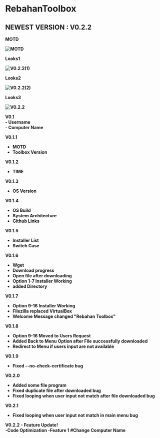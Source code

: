 <head>
<body>
<h1>RebahanToolbox</h1>
  <h2>NEWEST VERSION : V0.2.2</h2>
  <b><p>MOTD</p>
<img alt="MOTD" src="https://user-images.githubusercontent.com/52622790/84898524-a02a4680-b0d1-11ea-99a8-bf8280626036.png">
    <b><p>Looks1</p>
<img alt="V0.2.2(1)" src="https://user-images.githubusercontent.com/52622790/84898650-cea82180-b0d1-11ea-94a8-99474ded0929.png">
    <p>Looks2</p>
<img alt="V0.2.2(2)" src="https://user-images.githubusercontent.com/52622790/84898719-e67fa580-b0d1-11ea-8b8a-864292c1d5b0.png">
  <p>Looks3</p></b>
<img alt="V0.2.2" src="https://user-images.githubusercontent.com/52622790/84897696-3eb5a800-b0d0-11ea-8883-c32c7d1d928d.png">
 
<p>
  <b>V0.1</b><br>
  - Username<br>
  - Computer Name <br>

<b>V0.1.1</b><br>
  - MOTD<br>
  - Toolbox Version<br>
  
<b>V0.1.2</b><br>
  - TIME<br>

<b>V0.1.3</b><br>
  - OS Version<br>

<b>V0.1.4</b><br>
  - OS Build<br>
  - System Architecture<br>
  - Github Links<br>

<b>V0.1.5</b><br>
  - Installer List<br>
  - Switch Case<br>

<b>V0.1.6</b><br>
  - Wget<br>
  - Download progress<br>
  - Open file after downloading<br>
  - Option 1-7 Installer Working<br>
  - added Directory<br>
  
 <b>V0.1.7</b><br>
  - Option 9-16 Installer Working<br>
  - Filezilla replaced VirtualBox<br>
  - Welcome Message changed "Rebahan Toolbox"<br>
  
  <b>V0.1.8</b><br>
  - Option 9-16 Moved to Users Request<br>
  - Added Back to Menu Option after File successfully downloaded<br>
  - Redirect to Menu if users input are not available<br>
  
  <b>V0.1.9</b><br>
  - Fixed --no-check-certificate bug<br>
  
  <b>V0.2.0</b><br>
  - Added some file program<br>
  - Fixed duplicate file after downloaded bug<br>
  - Fixed looping when user input not match after file downloaded bug<br>
  
  <b>V0.2.1</b><br>
  - Fixed looping when user input not match in main menu bug<br>
  
  <b>V0.2.2 - Feature Update! </b><br>
  -Code Optimization
  -Feature 1 #Change Computer Name
</p>
</body>
</html>
